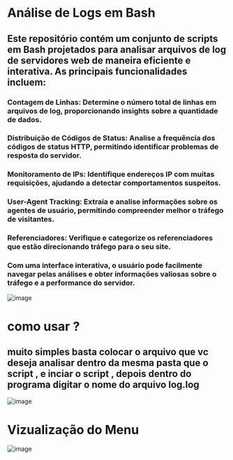 # Análise de Logs em Bash

## Este repositório contém um conjunto de scripts em Bash projetados para analisar arquivos de log de servidores web de maneira eficiente e interativa. As principais funcionalidades incluem:

### Contagem de Linhas: Determine o número total de linhas em arquivos de log, proporcionando insights sobre a quantidade de dados.
### Distribuição de Códigos de Status: Analise a frequência dos códigos de status HTTP, permitindo identificar problemas de resposta do servidor.
### Monitoramento de IPs: Identifique endereços IP com muitas requisições, ajudando a detectar comportamentos suspeitos.
### User-Agent Tracking: Extraia e analise informações sobre os agentes de usuário, permitindo compreender melhor o tráfego de visitantes.
### Referenciadores: Verifique e categorize os referenciadores que estão direcionando tráfego para o seu site.
### Com uma interface interativa, o usuário pode facilmente navegar pelas análises e obter informações valiosas sobre o tráfego e a performance do servidor.

![image](https://github.com/user-attachments/assets/b7724dac-b403-4332-b1ec-bb79cbfc6903)

# como usar ?

## muito simples basta colocar o arquivo que vc deseja analisar dentro da mesma pasta que o script , e inciar o script , depois dentro do programa digitar o nome do arquivo log.log

![image](https://github.com/user-attachments/assets/71dc1e4f-bf0a-4958-b48a-8acc5f6f19b6)

# Vizualização do Menu

![image](https://github.com/user-attachments/assets/374ae1f1-0330-440b-b41f-24afa8333e0f)
